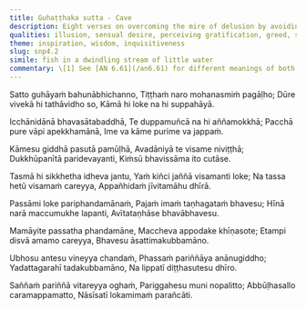 ```yaml
---
title: Guhaṭṭhaka sutta - Cave
description: Eight verses on overcoming the mire of delusion by avoiding attachment to sensory pleasures, discerning their causes, and practicing for being free of ‘mine’.
qualities: illusion, sensual desire, perceiving gratification, greed, suffering, wisdom, personal existence, with nothing, attachment, dispassion, free from attachment, diligence, complete comprehension
theme: inspiration, wisdom, inquisitiveness
slug: snp4.2
simile: fish in a dwindling stream of little water
commentary: \[1] See [AN 6.61](/an6.61) for different meanings of both ends.
---
```


Satto guhāyaṁ bahunābhichanno,
Tiṭṭhaṁ naro mohanasmiṁ pagāḷho;
Dūre vivekā hi tathāvidho so,
Kāmā hi loke na hi suppahāyā.

Icchānidānā bhavasātabaddhā,
Te duppamuñcā na hi aññamokkhā;
Pacchā pure vāpi apekkhamānā,
Ime va kāme purime va jappaṁ.

Kāmesu giddhā pasutā pamūḷhā,
Avadāniyā te visame niviṭṭhā;
Dukkhūpanītā paridevayanti,
Kiṁsū bhavissāma ito cutāse.

Tasmā hi sikkhetha idheva jantu,
Yaṁ kiñci jaññā visamanti loke;
Na tassa hetū visamaṁ careyya,
Appañhidaṁ jīvitamāhu dhīrā.

Passāmi loke pariphandamānaṁ,
Pajaṁ imaṁ taṇhagataṁ bhavesu;
Hīnā narā maccumukhe lapanti,
Avītataṇhāse bhavābhavesu.

Mamāyite passatha phandamāne,
Maccheva appodake khīṇasote;
Etampi disvā amamo careyya,
Bhavesu āsattimakubbamāno.

Ubhosu antesu vineyya chandaṁ,
Phassaṁ pariññāya anānugiddho;
Yadattagarahī tadakubbamāno,
Na lippatī diṭṭhasutesu dhīro.

Saññaṁ pariññā vitareyya oghaṁ,
Pariggahesu muni nopalitto;
Abbūḷhasallo caramappamatto,
Nāsīsatī lokamimaṁ parañcāti.
